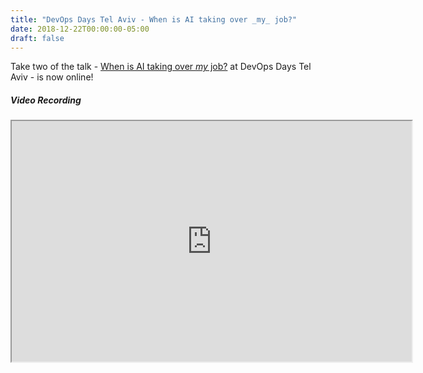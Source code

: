 ```yaml
---
title: "DevOps Days Tel Aviv - When is AI taking over _my_ job?"
date: 2018-12-22T00:00:00-05:00
draft: false
---
```


Take two of the talk - <a href="https://devopsdays.org/events/2018-tel-aviv/speakers/sasha-rosenbaum/" target=_blank> When is AI taking over _my_ job?</a> at DevOps Days Tel Aviv - is now online! 

##### Video Recording #####
<iframe class="youtube-player" width="640" height="385" src="https://www.youtube.com/embed/It3QUin5K1o?start=1" allowfullscreen></iframe>


